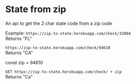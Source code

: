 # State from zip

An api to get the 2 char state code from a zip code

Example:
`https://zip-to-state.herokuapp.com/check/32004` <br>
Returns "FL"

`https://zip-to-state.herokuapp.com/check/94610` <br>
Returns "CA"

const zip = 94610

`GET https://zip-to-state.herokuapp.com/check/ + zip` <br>
Returns "Ca"
